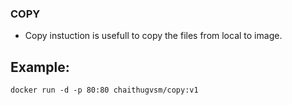 ### COPY

* Copy instuction is usefull to copy the files from local to image.

## Example:
```
docker run -d -p 80:80 chaithugvsm/copy:v1
```
